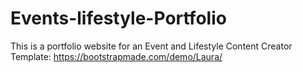# Events-lifestyle-Portfolio
This is a portfolio website for an Event and Lifestyle Content Creator
Template: https://bootstrapmade.com/demo/Laura/
